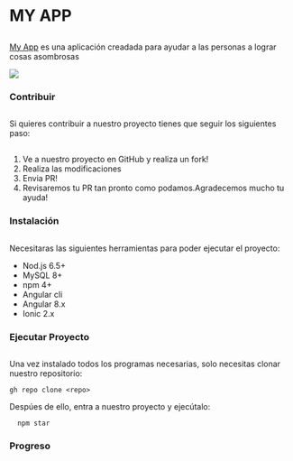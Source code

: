 # MY APP
##
[My App](https://github.com/MarceloJaramillo) es una aplicación creadada para ayudar a las personas a lograr cosas asombrosas

![](https://www.inkayniperutours.com/blog/wp-content/uploads/2019/12/Gallito-de-las-Rocas.jpg)
### Contribuir
##
Si quieres contribuir a nuestro proyecto tienes que seguir los siguientes paso:
##
1. Ve a nuestro proyecto en GitHub y realiza un fork!
2. Realiza las modificaciones
3. Envia PR!
4. Revisaremos tu PR tan pronto como podamos.Agradecemos mucho tu ayuda!

### Instalación
##
Necesitaras las siguientes herramientas para poder ejecutar el proyecto:
- Nod.js 6.5+
- MySQL 8+
- npm 4+
- Angular cli
- Angular 8.x
- Ionic 2.x

### Ejecutar Proyecto
##
Una vez instalado todos los programas necesarias, solo necesitas clonar nuestro repositorio:
```
gh repo clone <repo>
```
Despúes de ello, entra a nuestro proyecto y ejecútalo:
```
  npm star 
```
 ### Progreso
  ##
  
